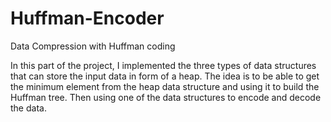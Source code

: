 # Huffman-Encoder
Data Compression with Huffman coding

In this part of the project, I implemented the three types of data structures
that can store the input data in form of a heap. The idea is to be able to get the minimum
element from the heap data structure and using it to build the Huffman tree. 
Then using one of the data structures to encode and decode the data.
